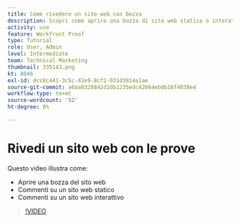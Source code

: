 ```yaml
---
title: Come rivedere un sito web con bozza
description: Scopri come aprire una bozza di sito web statica o interattiva in [!DNL  Workfront] e fare commenti.
activity: use
feature: Workfront Proof
type: Tutorial
role: User, Admin
level: Intermediate
team: Technical Marketing
thumbnail: 335143.png
kt: 8846
exl-id: dcc8c441-3c5c-41e9-8cf2-031d3814a1ae
source-git-commit: a0aa8328842d2db1235edc42664eb0b18f4038e4
workflow-type: tm+mt
source-wordcount: '52'
ht-degree: 0%

---
```


# Rivedi un sito web con le prove

Questo video illustra come:

* Aprire una bozza del sito web
* Commenti su un sito web statico
* Commenti su un sito web interattivo

>[!VIDEO](https://video.tv.adobe.com/v/335143/?quality=12)

<!--
## Learn more
* Review an interactive proof
* Review a static proof
-->
